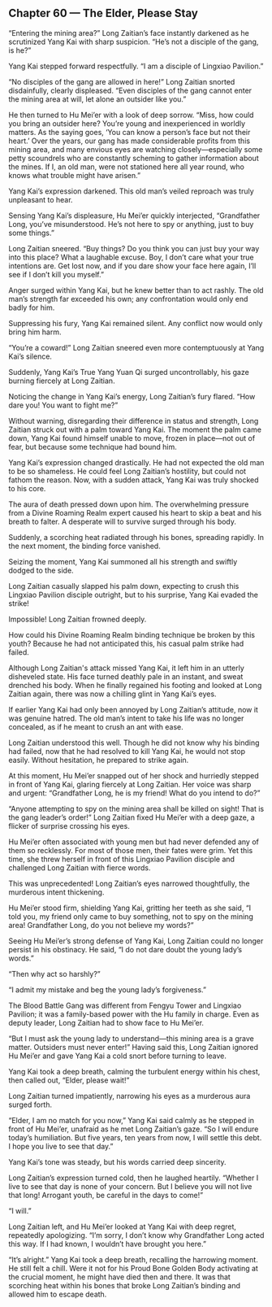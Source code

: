 ## Chapter 60 — The Elder, Please Stay

“Entering the mining area?” Long Zaitian’s face instantly darkened as he scrutinized Yang Kai with sharp suspicion. “He’s not a disciple of the gang, is he?”

Yang Kai stepped forward respectfully. “I am a disciple of Lingxiao Pavilion.”

“No disciples of the gang are allowed in here!” Long Zaitian snorted disdainfully, clearly displeased. “Even disciples of the gang cannot enter the mining area at will, let alone an outsider like you.”

He then turned to Hu Mei’er with a look of deep sorrow. “Miss, how could you bring an outsider here? You’re young and inexperienced in worldly matters. As the saying goes, ‘You can know a person’s face but not their heart.’ Over the years, our gang has made considerable profits from this mining area, and many envious eyes are watching closely—especially some petty scoundrels who are constantly scheming to gather information about the mines. If I, an old man, were not stationed here all year round, who knows what trouble might have arisen.”

Yang Kai’s expression darkened. This old man’s veiled reproach was truly unpleasant to hear.

Sensing Yang Kai’s displeasure, Hu Mei’er quickly interjected, “Grandfather Long, you’ve misunderstood. He’s not here to spy or anything, just to buy some things.”

Long Zaitian sneered. “Buy things? Do you think you can just buy your way into this place? What a laughable excuse. Boy, I don’t care what your true intentions are. Get lost now, and if you dare show your face here again, I’ll see if I don’t kill you myself.”

Anger surged within Yang Kai, but he knew better than to act rashly. The old man’s strength far exceeded his own; any confrontation would only end badly for him.

Suppressing his fury, Yang Kai remained silent. Any conflict now would only bring him harm.

“You’re a coward!” Long Zaitian sneered even more contemptuously at Yang Kai’s silence.

Suddenly, Yang Kai’s True Yang Yuan Qi surged uncontrollably, his gaze burning fiercely at Long Zaitian.

Noticing the change in Yang Kai’s energy, Long Zaitian’s fury flared. “How dare you! You want to fight me?”

Without warning, disregarding their difference in status and strength, Long Zaitian struck out with a palm toward Yang Kai. The moment the palm came down, Yang Kai found himself unable to move, frozen in place—not out of fear, but because some technique had bound him.

Yang Kai’s expression changed drastically. He had not expected the old man to be so shameless. He could feel Long Zaitian’s hostility, but could not fathom the reason. Now, with a sudden attack, Yang Kai was truly shocked to his core.

The aura of death pressed down upon him. The overwhelming pressure from a Divine Roaming Realm expert caused his heart to skip a beat and his breath to falter. A desperate will to survive surged through his body.

Suddenly, a scorching heat radiated through his bones, spreading rapidly. In the next moment, the binding force vanished.

Seizing the moment, Yang Kai summoned all his strength and swiftly dodged to the side.

Long Zaitian casually slapped his palm down, expecting to crush this Lingxiao Pavilion disciple outright, but to his surprise, Yang Kai evaded the strike!

Impossible! Long Zaitian frowned deeply.

How could his Divine Roaming Realm binding technique be broken by this youth? Because he had not anticipated this, his casual palm strike had failed.

Although Long Zaitian's attack missed Yang Kai, it left him in an utterly disheveled state. His face turned deathly pale in an instant, and sweat drenched his body. When he finally regained his footing and looked at Long Zaitian again, there was now a chilling glint in Yang Kai’s eyes.

If earlier Yang Kai had only been annoyed by Long Zaitian’s attitude, now it was genuine hatred. The old man’s intent to take his life was no longer concealed, as if he meant to crush an ant with ease.

Long Zaitian understood this well. Though he did not know why his binding had failed, now that he had resolved to kill Yang Kai, he would not stop easily. Without hesitation, he prepared to strike again.

At this moment, Hu Mei’er snapped out of her shock and hurriedly stepped in front of Yang Kai, glaring fiercely at Long Zaitian. Her voice was sharp and urgent: “Grandfather Long, he is my friend! What do you intend to do?”

“Anyone attempting to spy on the mining area shall be killed on sight! That is the gang leader’s order!” Long Zaitian fixed Hu Mei’er with a deep gaze, a flicker of surprise crossing his eyes.

Hu Mei’er often associated with young men but had never defended any of them so recklessly. For most of those men, their fates were grim. Yet this time, she threw herself in front of this Lingxiao Pavilion disciple and challenged Long Zaitian with fierce words.

This was unprecedented! Long Zaitian’s eyes narrowed thoughtfully, the murderous intent thickening.

Hu Mei’er stood firm, shielding Yang Kai, gritting her teeth as she said, “I told you, my friend only came to buy something, not to spy on the mining area! Grandfather Long, do you not believe my words?”

Seeing Hu Mei’er’s strong defense of Yang Kai, Long Zaitian could no longer persist in his obstinacy. He said, “I do not dare doubt the young lady’s words.”

“Then why act so harshly?”

“I admit my mistake and beg the young lady’s forgiveness.”

The Blood Battle Gang was different from Fengyu Tower and Lingxiao Pavilion; it was a family-based power with the Hu family in charge. Even as deputy leader, Long Zaitian had to show face to Hu Mei’er.

“But I must ask the young lady to understand—this mining area is a grave matter. Outsiders must never enter!” Having said this, Long Zaitian ignored Hu Mei’er and gave Yang Kai a cold snort before turning to leave.

Yang Kai took a deep breath, calming the turbulent energy within his chest, then called out, “Elder, please wait!”

Long Zaitian turned impatiently, narrowing his eyes as a murderous aura surged forth.

“Elder, I am no match for you now,” Yang Kai said calmly as he stepped in front of Hu Mei’er, unafraid as he met Long Zaitian’s gaze. “So I will endure today’s humiliation. But five years, ten years from now, I will settle this debt. I hope you live to see that day.”

Yang Kai’s tone was steady, but his words carried deep sincerity.

Long Zaitian’s expression turned cold, then he laughed heartily. “Whether I live to see that day is none of your concern. But I believe you will not live that long! Arrogant youth, be careful in the days to come!”

“I will.”

Long Zaitian left, and Hu Mei’er looked at Yang Kai with deep regret, repeatedly apologizing. “I’m sorry, I don’t know why Grandfather Long acted this way. If I had known, I wouldn’t have brought you here.”

“It’s alright.” Yang Kai took a deep breath, recalling the harrowing moment. He still felt a chill. Were it not for his Proud Bone Golden Body activating at the crucial moment, he might have died then and there. It was that scorching heat within his bones that broke Long Zaitian’s binding and allowed him to escape death.